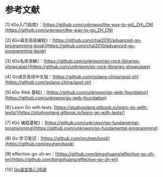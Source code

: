 # 参考文献

\[1\] 《Go入门指南》：[https://github.com/unknwon/the-way-to-go\_ZH\_CN](https://github.com/unknwon/the-way-to-go_ZH_CN)

\[2\] 《Go语言高级编程》：[https://github.com/chai2010/advanced-go-programming-book](https://github.com/chai2010/advanced-go-programming-book)

\[3\] 《Go名库讲解》：[https://github.com/unknwon/go-rock-libraries-showcases](https://github.com/unknwon/go-rock-libraries-showcases)

\[4\] Go语言圣经中文版：[https://github.com/golang-china/gopl-zh](https://github.com/golang-china/gopl-zh)

\[5\] 《Go Web 基础》：[https://github.com/unknwon/go-web-foundation](https://github.com/unknwon/go-web-foundation)

\[6\] Learn Go with tests: [https://studygolang.gitbook.io/learn-go-with-tests/](https://studygolang.gitbook.io/learn-go-with-tests/)

\[7\] 《Go 编程基础》：[https://github.com/unknwon/go-fundamental-programming](https://github.com/unknwon/go-fundamental-programming)

\[8\] Go 学习笔记：[https://github.com/qyuhen/book](https://github.com/qyuhen/book)

\[9\] effective-go-zh-en：[https://github.com/bingohuang/effective-go-zh-en](https://github.com/bingohuang/effective-go-zh-en)

\[10\] [Go语言核心36讲](https://time.geekbang.org/column/intro/112)



